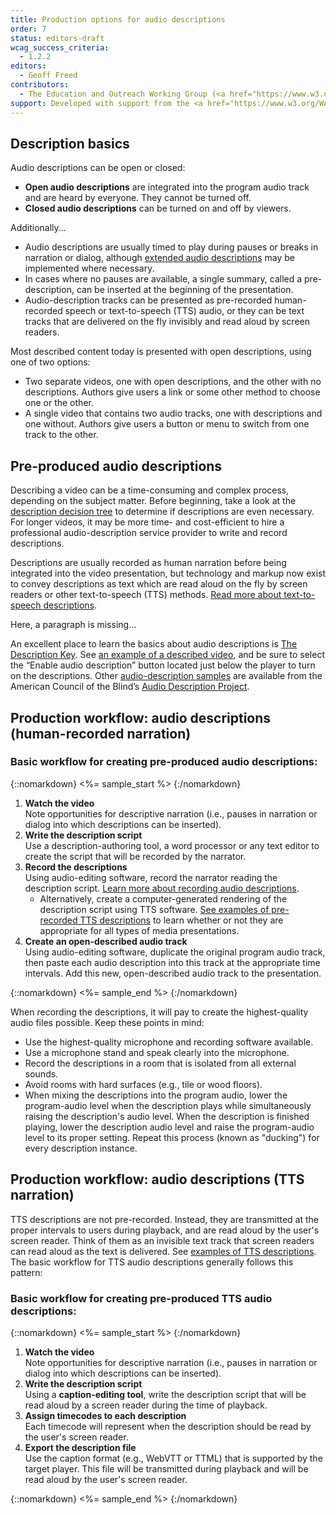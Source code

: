 ```yaml
---
title: Production options for audio descriptions
order: 7
status: editors-draft
wcag_success_criteria:
  - 1.2.2
editors:
  - Geoff Freed
contributors:
  - The Education and Outreach Working Group (<a href="https://www.w3.org/WAI/EO/">EOWG</a>)
support: Developed with support from the <a href="https://www.w3.org/WAI/@@/">@@ project</a>
---
```


Description basics
------------------

Audio descriptions can be open or closed:

-   **Open audio descriptions** are integrated into the program audio
    track and are heard by everyone. They cannot be turned off.
-   **Closed audio descriptions** can be turned on and off by viewers.

Additionally...

-   Audio descriptions are usually timed to play during pauses or breaks
    in narration or dialog, although [extended audio
    descriptions](#ext_dx) may be implemented where necessary.
-   In cases where no pauses are available, a single summary, called a
    pre-description, can be inserted at the beginning of the
    presentation.
-   Audio-description tracks can be presented as pre-recorded
    human-recorded speech or text-to-speech (TTS) audio, or they can be
    text tracks that are delivered on the fly invisibly and read aloud
    by screen readers.

Most described content today is presented with open descriptions, using
one of two options:

-   Two separate videos, one with open descriptions, and the other with
    no descriptions. Authors give users a link or some other method to
    choose one or the other.
-   A single video that contains two audio tracks, one with descriptions
    and one without. Authors give users a button or menu to switch from
    one track to the other.

Pre-produced audio descriptions
-------------------------------

Describing a video can be a time-consuming and complex process,
depending on the subject matter. Before beginning, take a look at the
[description decision tree](page8.html) to determine if descriptions are
even necessary. For longer videos, it may be more time- and
cost-efficient to hire a professional audio-description service provider
to write and record descriptions.

Descriptions are usually recorded as human narration before being
integrated into the video presentation, but technology and markup now
exist to convey descriptions as text which are read aloud on the fly by
screen readers or other text-to-speech (TTS) methods. [Read more about
text-to-speech descriptions](#tts_dx).

Here, a paragraph is missing…


An excellent place to learn the basics about audio descriptions is [The
Description Key](http://www.descriptionkey.org/). See [an
example of a described
video](https://www.w3.org/WAI/perspectives/captions.html), and be sure
to select the “Enable audio description” button located just below the
player to turn on the descriptions. Other [audio-description
samples](http://www.acb.org/adp/samples.html) are available from the
American Council of the Blind’s [Audio Description
Project](http://www.acb.org/adp/).


Production workflow: audio descriptions (human-recorded narration)
------------------------------------------------------------------

### Basic workflow for creating pre-produced audio descriptions:

{::nomarkdown}
<%= sample_start %>
{:/nomarkdown}

1.  **Watch the video**<br>
    Note opportunities for descriptive narration (i.e., pauses in
    narration or dialog into which descriptions can be inserted).
2.  **Write the description script**<br>
    Use a description-authoring tool, a word processor or any text
    editor to create the script that will be recorded by the narrator.
3.  **Record the descriptions**<br>
    Using audio-editing software, record the narrator reading the
    description script. [Learn more about recording audio
    descriptions](http://www.descriptionkey.org/technical_issues.html).
    -   Alternatively, create a computer-generated rendering of the
        description script using TTS software. [See examples of
        pre-recorded TTS descriptions](http://ncamftp.wgbh.org/ibm/dvs/)
        to learn whether or not they are appropriate for all types of
        media presentations.
4.  **Create an open-described audio track**<br>
    Using audio-editing software, duplicate the original program audio
    track, then paste each audio description into this track at the
    appropriate time intervals. Add this new, open-described audio track
    to the presentation.

{::nomarkdown}
<%= sample_end %>
{:/nomarkdown}


When recording the descriptions, it will pay to create the
highest-quality audio files possible. Keep these points in mind:

-   Use the highest-quality microphone and recording software available.
-   Use a microphone stand and speak clearly into the microphone.
-   Record the descriptions in a room that is isolated from all external
    sounds.
-   Avoid rooms with hard surfaces (e.g., tile or wood floors).
-   When mixing the descriptions into the program audio, lower the
    program-audio level when the description plays while simultaneously
    raising the description's audio level. When the description is
    finished playing, lower the description audio level and raise the
    program-audio level to its proper setting. Repeat this process
    (known as "ducking") for every description instance.

Production workflow: audio descriptions (TTS narration)
-------------------------------------------------------

TTS descriptions are not pre-recorded. Instead, they are transmitted at
the proper intervals to users during playback, and are read aloud by the
user's screen reader. Think of them as an invisible text track that
screen readers can read aloud as the text is delivered. See [examples of
TTS descriptions](http://ncamftp.wgbh.org/ibm/dvs/). The basic workflow
for TTS audio descriptions generally follows this pattern:

### Basic workflow for creating pre-produced TTS audio descriptions:

{::nomarkdown}
<%= sample_start %>
{:/nomarkdown}

1.  **Watch the video**<br>
    Note opportunities for descriptive narration (i.e., pauses in
    narration or dialog into which descriptions can be inserted).
2.  **Write the description script**<br>
    Using a **caption-editing tool**, write the description script that
    will be read aloud by a screen reader during the time of playback.
3.  **Assign timecodes to each description**<br>
    Each timecode will represent when the description should be read by
    the user's screen reader.
4.  **Export the description file**<br>
    Use the caption format (e.g., WebVTT or TTML) that is supported by
    the target player. This file will be transmitted during playback and
    will be read aloud by the user's screen reader.

{::nomarkdown}
<%= sample_end %>
{:/nomarkdown}
